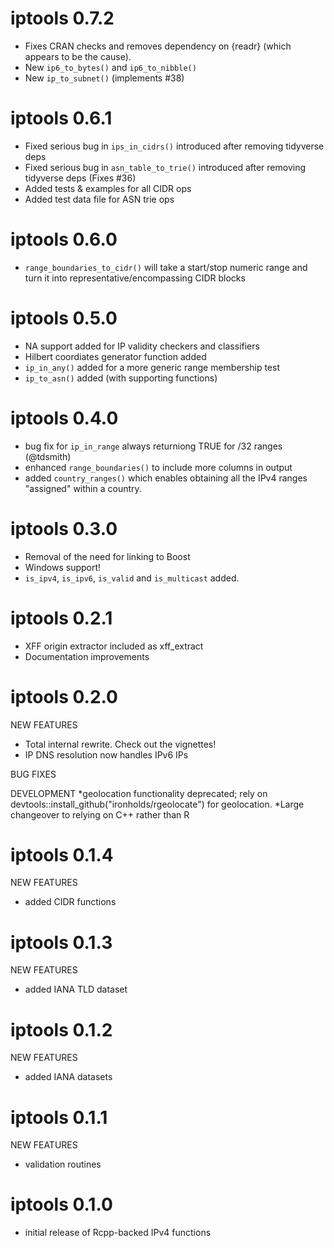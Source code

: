 iptools 0.7.2
=============
* Fixes CRAN checks and removes dependency on {readr} (which appears to be the cause).
* New `ip6_to_bytes()` and `ip6_to_nibble()`
* New `ip_to_subnet()` (implements #38)

iptools 0.6.1
=============
* Fixed serious bug in `ips_in_cidrs()` introduced after removing tidyverse deps
* Fixed serious bug in `asn_table_to_trie()` introduced after removing
  tidyverse deps (Fixes #36)
* Added tests & examples for all CIDR ops
* Added test data file for ASN trie ops

iptools 0.6.0
=============
* `range_boundaries_to_cidr()` will take a start/stop numeric range
  and turn it into representative/encompassing CIDR blocks

iptools 0.5.0
=============
* NA support added for IP validity checkers and classifiers
* Hilbert coordiates generator function added
* `ip_in_any()` added for a more generic range membership test
* `ip_to_asn()` added (with supporting functions)

iptools 0.4.0
=============
* bug fix for `ip_in_range` always returniong TRUE for /32 ranges (@tdsmith)
* enhanced `range_boundaries()` to include more columns in output
* added `country_ranges()` which enables obtaining all the IPv4 ranges
  "assigned" within a country.

iptools 0.3.0
=============
* Removal of the need for linking to Boost
* Windows support!
* `is_ipv4`, `is_ipv6`, `is_valid` and `is_multicast` added.

iptools 0.2.1
=============
* XFF origin extractor included as xff_extract
* Documentation improvements

iptools 0.2.0
=============
NEW FEATURES
* Total internal rewrite. Check out the vignettes!
* IP DNS resolution now handles IPv6 IPs

BUG FIXES

DEVELOPMENT
*geolocation functionality deprecated; rely on devtools::install_github("ironholds/rgeolocate") for geolocation.
*Large changeover to relying on C++ rather than R

iptools 0.1.4
=============

NEW FEATURES
* added CIDR functions

iptools 0.1.3
=============

NEW FEATURES
* added IANA TLD dataset

iptools 0.1.2
=============

NEW FEATURES
* added IANA datasets

iptools 0.1.1
============
NEW FEATURES
* validation routines

iptools 0.1.0
=============

* initial release of Rcpp-backed IPv4 functions